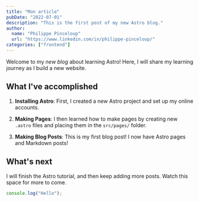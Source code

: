 ```yaml
---
title: "Mon article"
pubDate: "2022-07-01"
description: "This is the first post of my new Astro blog."
author:
  name: "Philippe Pinceloup"
  url: "https://www.linkedin.com/in/philippe-pinceloup/"
categories: ["frontend"]
---
```


Welcome to my _new blog_ about learning Astro! Here, I will share my learning journey as I build a new website.

## What I've accomplished

1. **Installing Astro**: First, I created a new Astro project and set up my online accounts.

2. **Making Pages**: I then learned how to make pages by creating new `.astro` files and placing them in the `src/pages/` folder.

3. **Making Blog Posts**: This is my first blog post! I now have Astro pages and Markdown posts!

## What's next

I will finish the Astro tutorial, and then keep adding more posts. Watch this space for more to come.

```js
console.log("Hello");
```
